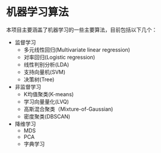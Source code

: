# 机器学习算法
本项目主要涵盖了机器学习的一些主要算法，目前包括以下几个：

- 监督学习
  * 多元线性回归(Multivariate linear regression)
  * 对率回归(Logistic regression)
  * 线性判别分析(LDA)
  * 支持向量机(SVM)
  * 决策树(Tree)
- 非监督学习
  * K均值聚类(K-means)
  * 学习向量量化(LVQ)
  * 高斯混合聚类（Mixture-of-Gaussian)
  * 密度聚类(DBSCAN)
- 降维学习
  * MDS
  * PCA
  * 字典学习



